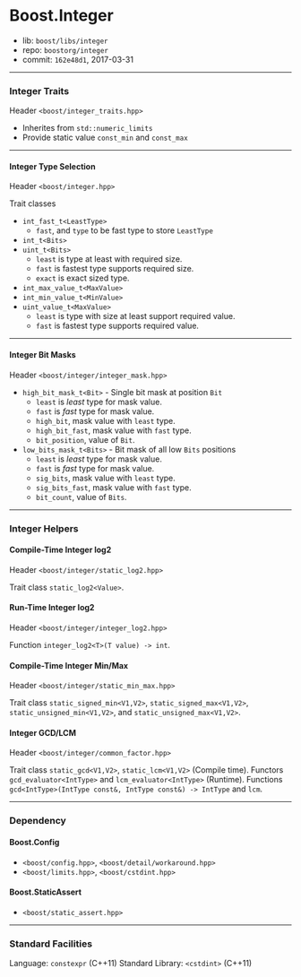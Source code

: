 # Boost.Integer

* lib: `boost/libs/integer`
* repo: `boostorg/integer`
* commit: `162e48d1`, 2017-03-31

------
### Integer Traits

Header `<boost/integer_traits.hpp>`

* Inherites from `std::numeric_limits`
* Provide static value `const_min` and `const_max`

------
#### Integer Type Selection

Header `<boost/integer.hpp>`

Trait classes
* `int_fast_t<LeastType>`
  * `fast`, and `type` to be fast type to store `LeastType`
* `int_t<Bits>`
* `uint_t<Bits>`
  * `least` is type at least with required size.
  * `fast` is fastest type supports required size.
  * `exact` is exact sized type.
* `int_max_value_t<MaxValue>`
* `int_min_value_t<MinValue>`
* `uint_value_t<MaxValue>`
  * `least` is type with size at least support required value.
  * `fast` is fastest type supports required value.

------
#### Integer Bit Masks

Header `<boost/integer/integer_mask.hpp>`

* `high_bit_mask_t<Bit>` - Single bit mask at position `Bit`
  * `least` is _least_ type for mask value.
  * `fast` is _fast_ type for mask value.
  * `high_bit`, mask value with `least` type.
  * `high_bit_fast`, mask value with `fast` type.
  * `bit_position`, value of `Bit`.
* `low_bits_mask_t<Bits>` - Bit mask of all low `Bits` positions
  * `least` is _least_ type for mask value.
  * `fast` is _fast_ type for mask value.
  * `sig_bits`, mask value with `least` type.
  * `sig_bits_fast`, mask value with `fast` type.
  * `bit_count`, value of `Bits`.

------
### Integer Helpers

#### Compile-Time Integer log2

Header `<boost/integer/static_log2.hpp>`

Trait class `static_log2<Value>`.

#### Run-Time Integer log2

Header `<boost/integer/integer_log2.hpp>`

Function `integer_log2<T>(T value) -> int`.

#### Compile-Time Integer Min/Max

Header `<boost/integer/static_min_max.hpp>`

Trait class `static_signed_min<V1,V2>`, `static_signed_max<V1,V2>`, `static_unsigned_min<V1,V2>`,
and `static_unsigned_max<V1,V2>`.

#### Integer GCD/LCM

Header `<boost/integer/common_factor.hpp>`

Trait class `static_gcd<V1,V2>`, `static_lcm<V1,V2>` (Compile time).
Functors `gcd_evaluator<IntType>` and `lcm_evaluator<IntType>` (Runtime).
Functions `gcd<IntType>(IntType const&, IntType const&) -> IntType` and `lcm`.

------
### Dependency

#### Boost.Config

* `<boost/config.hpp>`, `<boost/detail/workaround.hpp>`
* `<boost/limits.hpp>`, `<boost/cstdint.hpp>`

#### Boost.StaticAssert

* `<boost/static_assert.hpp>`

------
### Standard Facilities

Language: `constexpr` (C++11)
Standard Library: `<cstdint>` (C++11)
